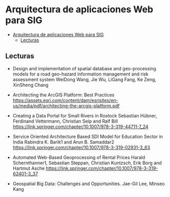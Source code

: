# Arquitectura de aplicaciones Web para SIG

- [Arquitectura de aplicaciones Web para SIG](#arquitectura-de-aplicaciones-web-para-sig)
  - [Lecturas](#lecturas)

## Lecturas


* Design and implementation of spatial database and geo-processing models for a road geo-hazard information management and risk assessment system WeiDong Wang, Jie Wu, LiGang Fang, Ke Zeng, XinSheng Chang

* Architecting the ArcGIS Platform: Best Practices https://assets.esri.com/content/dam/esrisites/en-us/media/pdf/architecting-the-arcgis-platform.pdf 

* Creating a Data Portal for Small Rivers in Rostock 
Sebastian Hübner, Ferdinand Vettermann, Christian Seip and Ralf Bill
https://link.springer.com/chapter/10.1007/978-3-319-44711-7_24

* Service Oriented Architecture Based SDI Model for Education Sector in India
Rabindra K. Barik1 and Arun B. Samaddar2
https://link.springer.com/chapter/10.1007/978-3-319-02931-3_63 

* Automated Web-Based Geoprocessing of Rental Prices
Harald Schernthanner1, Sebastian Steppan, Christian Kuntzsch, Erik Borg and Hartmut Asche
https://link.springer.com/chapter/10.1007/978-3-319-62401-3_37 

* Geospatial Big Data: Challenges and Opportunities.  Jae-Gil Lee, Minseo Kang


